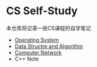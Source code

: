 # CS Self-Study
本仓库将记录一些CS课程的自学笔记

- [Operating System](https://github.com/lyb1234567/CS_Self_Study/tree/master/Operating%20System)
- [Data Structre and Algorithm](https://github.com/lyb1234567/CS_Self_Study/tree/master/Data%20Structre%20and%20Algorithm)
- [Computer Network](https://github.com/lyb1234567/CS_Self_Study/tree/master/Computer%20Network)
- C++ Note
  
